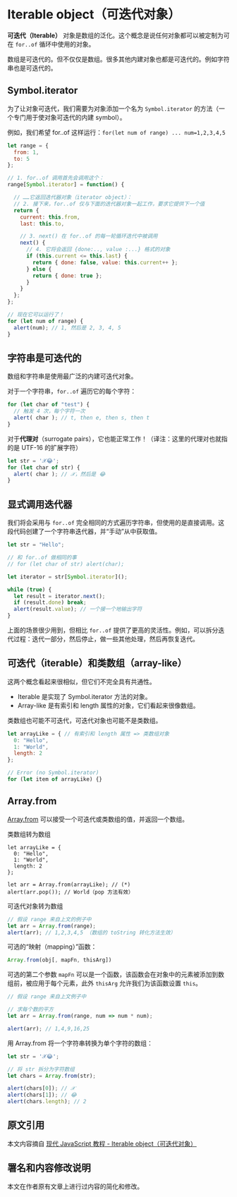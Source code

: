 # Iterable object（可迭代对象）

**可迭代（Iterable）** 对象是数组的泛化。这个概念是说任何对象都可以被定制为可在 `for..of` 循环中使用的对象。

数组是可迭代的。但不仅仅是数组。很多其他内建对象也都是可迭代的。例如字符串也是可迭代的。

## Symbol.iterator

为了让对象可迭代，我们需要为对象添加一个名为 `Symbol.iterator` 的方法（一个专门用于使对象可迭代的内建 symbol）。

例如，我们希望 for..of 这样运行：`for(let num of range) ... num=1,2,3,4,5`

```js
let range = {
  from: 1,
  to: 5
};

// 1. for..of 调用首先会调用这个：
range[Symbol.iterator] = function() {

  // ……它返回迭代器对象（iterator object）：
  // 2. 接下来，for..of 仅与下面的迭代器对象一起工作，要求它提供下一个值
  return {
    current: this.from,
    last: this.to,

    // 3. next() 在 for..of 的每一轮循环迭代中被调用
    next() {
      // 4. 它将会返回 {done:.., value :...} 格式的对象
      if (this.current <= this.last) {
        return { done: false, value: this.current++ };
      } else {
        return { done: true };
      }
    }
  };
};

// 现在它可以运行了！
for (let num of range) {
  alert(num); // 1, 然后是 2, 3, 4, 5
}
```

## 字符串是可迭代的

数组和字符串是使用最广泛的内建可迭代对象。

对于一个字符串，`for..of` 遍历它的每个字符：

```javascript
for (let char of "test") {
  // 触发 4 次，每个字符一次
  alert( char ); // t, then e, then s, then t
}
```

对于**代理对**（surrogate pairs），它也能正常工作！（译注：这里的代理对也就指的是 UTF-16 的扩展字符）

```javascript
let str = '𝒳😂';
for (let char of str) {
  alert( char ); // 𝒳，然后是 😂
}
```

## 显式调用迭代器

我们将会采用与 `for..of` 完全相同的方式遍历字符串，但使用的是直接调用。这段代码创建了一个字符串迭代器，并“手动”从中获取值。

```javascript
let str = "Hello";

// 和 for..of 做相同的事
// for (let char of str) alert(char);

let iterator = str[Symbol.iterator]();

while (true) {
  let result = iterator.next();
  if (result.done) break;
  alert(result.value); // 一个接一个地输出字符
}
```

上面的场景很少用到，但相比 `for..of` 提供了更高的灵活性。例如，可以拆分迭代过程：迭代一部分，然后停止，做一些其他处理，然后再恢复迭代。

## 可迭代（iterable）和类数组（array-like）

这两个概念看起来很相似，但它们不完全具有共通性。

- Iterable 是实现了 Symbol.iterator 方法的对象。
- Array-like 是有索引和 length 属性的对象，它们看起来很像数组。

类数组也可能不可迭代，可迭代对象也可能不是类数组。

```js
let arrayLike = { // 有索引和 length 属性 => 类数组对象
  0: "Hello",
  1: "World",
  length: 2
};

// Error (no Symbol.iterator)
for (let item of arrayLike) {}
```

## Array.from

[Array.from](https://developer.mozilla.org/zh/docs/Web/JavaScript/Reference/Global_Objects/Array/from) 可以接受一个可迭代或类数组的值，并返回一个数组。

类数组转为数组

```js{7}
let arrayLike = {
  0: "Hello",
  1: "World",
  length: 2
};

let arr = Array.from(arrayLike); // (*)
alert(arr.pop()); // World（pop 方法有效）
```

可迭代对象转为数组

```js
// 假设 range 来自上文的例子中
let arr = Array.from(range);
alert(arr); // 1,2,3,4,5 （数组的 toString 转化方法生效）
```

可选的“映射（mapping）”函数：

```js
Array.from(obj[, mapFn, thisArg])
```

可选的第二个参数 `mapFn` 可以是一个函数，该函数会在对象中的元素被添加到数组前，被应用于每个元素，此外 `thisArg` 允许我们为该函数设置 `this`。

```js
// 假设 range 来自上文例子中

// 求每个数的平方
let arr = Array.from(range, num => num * num);

alert(arr); // 1,4,9,16,25
```

用 Array.from 将一个字符串转换为单个字符的数组：

```js
let str = '𝒳😂';

// 将 str 拆分为字符数组
let chars = Array.from(str);

alert(chars[0]); // 𝒳
alert(chars[1]); // 😂
alert(chars.length); // 2
```

## 原文引用

本文内容摘自 [现代 JavaScript 教程 - Iterable object（可迭代对象）](https://zh.javascript.info/iterable)

## 署名和内容修改说明

本文在作者原有文章上进行过内容的简化和修改。
